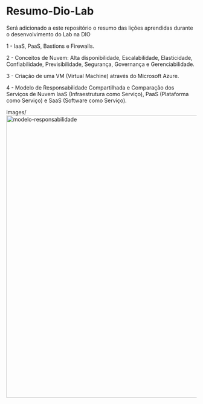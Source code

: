 # Resumo-Dio-Lab
Será adicionado a este repositório o resumo das lições aprendidas durante o desenvolvimento do Lab na DIO

1 - IaaS, PaaS, Bastions e Firewalls.

2 - Conceitos de Nuvem: Alta disponibilidade, Escalabilidade, Elasticidade, Confiabilidade, Previsibilidade, Segurança, Governança e Gerenciabilidade.

3 - Criação de uma VM (Virtual Machine) através do Microsoft Azure.

4 - Modelo de Responsabilidade Compartilhada e Comparação dos Serviços de Nuvem IaaS (Infraestrutura como Serviço), PaaS (Plataforma como Serviço) e SaaS (Software como Serviço).

images/<img width="1198" height="747" alt="modelo-responsabilidade" src="https://github.com/user-attachments/assets/cf8e2364-0d93-461c-bba8-5d6ec54fb091" />

